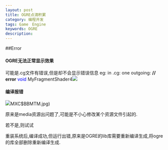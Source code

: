 ```yaml
---
layout: post
title: OGRE点滴积累
category: 编程开发
tags: Game　Engine
keywords: OGRE
description: 
---
```


##Error 


#### OGRE无法正常显示效果

可能是.cg文件有错误,但是却不会显示错误信息
eg: in .cg:
one outgoing: **// error**
<span
style="COLOR: #0000ff">void</span> MyFragmentShader4![](http://www.cppblog.com/Images/dot.gif)

#### 编译报错

![](file:///E:/Collection/MBOOK/Tecent/541963692/Image/W%1]%L9BUCKLF)MXC$BBMTM.jpg)

原来是media资源出问题了,可能是不小心修改某个资源文件引起的.

若不是,则试试

重装系统后,编译成功,但运行出错,原来是OGRE的lib库需要重新编译生成,将ogre的库全部删除重新编译生成.

